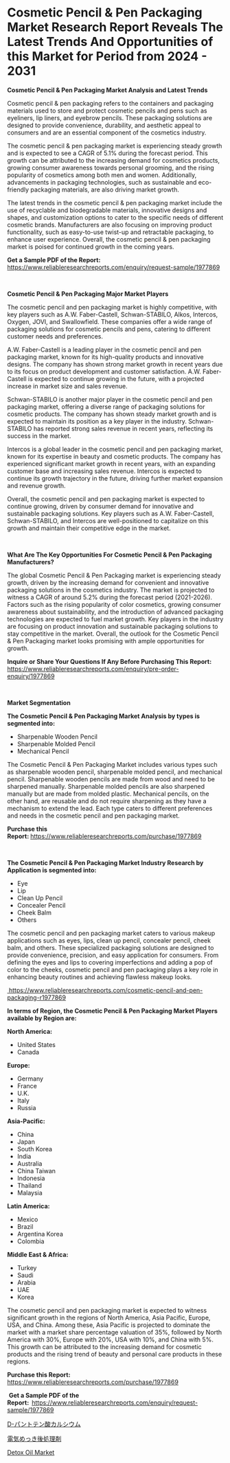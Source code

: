 <p><h1>Cosmetic Pencil & Pen Packaging Market Research Report Reveals The Latest Trends And Opportunities of this Market for Period from 2024 - 2031</h1></p><p><strong>Cosmetic Pencil & Pen Packaging Market Analysis and Latest Trends</strong></p>
<p><p>Cosmetic pencil & pen packaging refers to the containers and packaging materials used to store and protect cosmetic pencils and pens such as eyeliners, lip liners, and eyebrow pencils. These packaging solutions are designed to provide convenience, durability, and aesthetic appeal to consumers and are an essential component of the cosmetics industry.</p><p>The cosmetic pencil & pen packaging market is experiencing steady growth and is expected to see a CAGR of 5.1% during the forecast period. This growth can be attributed to the increasing demand for cosmetics products, growing consumer awareness towards personal grooming, and the rising popularity of cosmetics among both men and women. Additionally, advancements in packaging technologies, such as sustainable and eco-friendly packaging materials, are also driving market growth.</p><p>The latest trends in the cosmetic pencil & pen packaging market include the use of recyclable and biodegradable materials, innovative designs and shapes, and customization options to cater to the specific needs of different cosmetic brands. Manufacturers are also focusing on improving product functionality, such as easy-to-use twist-up and retractable packaging, to enhance user experience. Overall, the cosmetic pencil & pen packaging market is poised for continued growth in the coming years.</p></p>
<p><strong>Get a Sample PDF of the Report:&nbsp;</strong> <a href="https://www.reliableresearchreports.com/enquiry/request-sample/1977869">https://www.reliableresearchreports.com/enquiry/request-sample/1977869</a></p>
<p>&nbsp;</p>
<p><strong>Cosmetic Pencil & Pen Packaging Major Market Players</strong></p>
<p><p>The cosmetic pencil and pen packaging market is highly competitive, with key players such as A.W. Faber-Castell, Schwan-STABILO, Alkos, Intercos, Oxygen, JOVI, and Swallowfield. These companies offer a wide range of packaging solutions for cosmetic pencils and pens, catering to different customer needs and preferences.</p><p>A.W. Faber-Castell is a leading player in the cosmetic pencil and pen packaging market, known for its high-quality products and innovative designs. The company has shown strong market growth in recent years due to its focus on product development and customer satisfaction. A.W. Faber-Castell is expected to continue growing in the future, with a projected increase in market size and sales revenue.</p><p>Schwan-STABILO is another major player in the cosmetic pencil and pen packaging market, offering a diverse range of packaging solutions for cosmetic products. The company has shown steady market growth and is expected to maintain its position as a key player in the industry. Schwan-STABILO has reported strong sales revenue in recent years, reflecting its success in the market.</p><p>Intercos is a global leader in the cosmetic pencil and pen packaging market, known for its expertise in beauty and cosmetic products. The company has experienced significant market growth in recent years, with an expanding customer base and increasing sales revenue. Intercos is expected to continue its growth trajectory in the future, driving further market expansion and revenue growth.</p><p>Overall, the cosmetic pencil and pen packaging market is expected to continue growing, driven by consumer demand for innovative and sustainable packaging solutions. Key players such as A.W. Faber-Castell, Schwan-STABILO, and Intercos are well-positioned to capitalize on this growth and maintain their competitive edge in the market.</p></p>
<p>&nbsp;</p>
<p><strong>What Are The Key Opportunities For Cosmetic Pencil & Pen Packaging Manufacturers?</strong></p>
<p><p>The global Cosmetic Pencil & Pen Packaging market is experiencing steady growth, driven by the increasing demand for convenient and innovative packaging solutions in the cosmetics industry. The market is projected to witness a CAGR of around 5.2% during the forecast period (2021-2026). Factors such as the rising popularity of color cosmetics, growing consumer awareness about sustainability, and the introduction of advanced packaging technologies are expected to fuel market growth. Key players in the industry are focusing on product innovation and sustainable packaging solutions to stay competitive in the market. Overall, the outlook for the Cosmetic Pencil & Pen Packaging market looks promising with ample opportunities for growth.</p></p>
<p><strong>Inquire or Share Your Questions If Any Before Purchasing This Report:</strong> <a href="https://www.reliableresearchreports.com/enquiry/pre-order-enquiry/1977869">https://www.reliableresearchreports.com/enquiry/pre-order-enquiry/1977869</a></p>
<p>&nbsp;</p>
<p><strong>Market Segmentation</strong></p>
<p><strong>The Cosmetic Pencil & Pen Packaging Market Analysis by types is segmented into:</strong></p>
<p><ul><li>Sharpenable Wooden Pencil</li><li>Sharpenable Molded Pencil</li><li>Mechanical Pencil</li></ul></p>
<p><p>The Cosmetic Pencil & Pen Packaging Market includes various types such as sharpenable wooden pencil, sharpenable molded pencil, and mechanical pencil. Sharpenable wooden pencils are made from wood and need to be sharpened manually. Sharpenable molded pencils are also sharpened manually but are made from molded plastic. Mechanical pencils, on the other hand, are reusable and do not require sharpening as they have a mechanism to extend the lead. Each type caters to different preferences and needs in the cosmetic pencil and pen packaging market.</p></p>
<p><strong>Purchase this Report:&nbsp;</strong><a href="https://www.reliableresearchreports.com/purchase/1977869">https://www.reliableresearchreports.com/purchase/1977869</a></p>
<p>&nbsp;</p>
<p><strong>The Cosmetic Pencil & Pen Packaging Market Industry Research by Application is segmented into:</strong></p>
<p><ul><li>Eye</li><li>Lip</li><li>Clean Up Pencil</li><li>Concealer Pencil</li><li>Cheek Balm</li><li>Others</li></ul></p>
<p><p>The cosmetic pencil and pen packaging market caters to various makeup applications such as eyes, lips, clean up pencil, concealer pencil, cheek balm, and others. These specialized packaging solutions are designed to provide convenience, precision, and easy application for consumers. From defining the eyes and lips to covering imperfections and adding a pop of color to the cheeks, cosmetic pencil and pen packaging plays a key role in enhancing beauty routines and achieving flawless makeup looks.</p></p>
<p><a href="https://www.reliableresearchreports.com/cosmetic-pencil-and-pen-packaging-r1977869">&nbsp;https://www.reliableresearchreports.com/cosmetic-pencil-and-pen-packaging-r1977869</a></p>
<p><strong>In terms of Region, the Cosmetic Pencil & Pen Packaging Market Players available by Region are:</strong></p>
<p>
    <p> <strong> North America: </strong>
        <ul>
            <li>United States</li>
            <li>Canada</li>
        </ul>
        </p> 
    <p> <strong> Europe: </strong>
        <ul>
            <li>Germany</li>
            <li>France</li>
            <li>U.K.</li>
            <li>Italy</li>
            <li>Russia</li>
        </ul>
        </p> 
    <p> <strong> Asia-Pacific: </strong>
        <ul>
            <li>China</li>
            <li>Japan</li>
            <li>South Korea</li>
            <li>India</li>
            <li>Australia</li>
            <li>China Taiwan</li>
            <li>Indonesia</li>
            <li>Thailand</li>
            <li>Malaysia</li>
        </ul>
        </p> 
    <p> <strong> Latin America: </strong>
        <ul>
            <li>Mexico</li>
            <li>Brazil</li>
            <li>Argentina Korea</li>
            <li>Colombia</li>
        </ul>
        </p> 
    <p> <strong> Middle East & Africa: </strong>
        <ul>
            <li>Turkey</li>
            <li>Saudi</li>
            <li>Arabia</li>
            <li>UAE</li>
            <li>Korea</li>
        </ul>
    </p>
    </p>
<p><p>The cosmetic pencil and pen packaging market is expected to witness significant growth in the regions of North America, Asia Pacific, Europe, USA, and China. Among these, Asia Pacific is projected to dominate the market with a market share percentage valuation of 35%, followed by North America with 30%, Europe with 20%, USA with 10%, and China with 5%. This growth can be attributed to the increasing demand for cosmetic products and the rising trend of beauty and personal care products in these regions.</p></p>
<p><strong>Purchase this Report: </strong><a href="https://www.reliableresearchreports.com/purchase/1977869">https://www.reliableresearchreports.com/purchase/1977869</a></p>
<p>&nbsp;<strong>Get a Sample PDF of the Report:&nbsp;&nbsp;</strong><a href="https://www.reliableresearchreports.com/enquiry/request-sample/1977869">https://www.reliableresearchreports.com/enquiry/request-sample/1977869</a></p>
<p><strong></strong></p>
<p><p><a href="https://github.com/oqoeusbvpadwjs08/Market-Research-Report-List-2/blob/main/7975325145789.md">D-パントテン酸カルシウム</a></p><p><a href="https://medium.com/@anhabrowning02024/%E9%9B%BB%E6%B0%97%E3%82%81%E3%81%A3%E3%81%8D%E5%BE%8C%E5%87%A6%E7%90%86%E5%89%A4%E5%B8%82%E5%A0%B4-%E3%82%B0%E3%83%AD%E3%83%BC%E3%83%90%E3%83%AB%E5%B8%82%E5%A0%B4%E5%8B%95%E5%90%91%E3%81%A8%E8%B2%A9%E5%A3%B2%E3%83%88%E3%83%AC%E3%83%B3%E3%83%892024%E5%B9%B4%E3%81%8B%E3%82%892031%E5%B9%B4-a86380b3e276">電気めっき後処理剤</a></p><p><a href="https://github.com/msbsaifansami/Market-Research-Report-List-1/blob/main/detox-oil-market.md">Detox Oil Market</a></p></p>